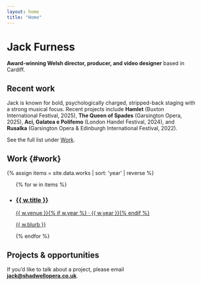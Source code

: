 ```yaml
---
layout: home
title: "Home"
---
```


# Jack Furness
**Award-winning Welsh director, producer, and video designer** based in Cardiff.

## Recent work
Jack is known for bold, psychologically charged, stripped-back staging with a strong musical focus. Recent projects include **Hamlet** (Buxton International Festival, 2025), **The Queen of Spades** (Garsington Opera, 2025), **Aci, Galatea e Polifemo** (London Handel Festival, 2024), and **Rusalka** (Garsington Opera & Edinburgh International Festival, 2022).

See the full list under [Work](/#work).

## Work {#work}
{% assign items = site.data.works | sort: 'year' | reverse %}
<ul class="work-grid">
  {% for w in items %}
  <li class="work-card">
    <a href="{{ w.permalink | default: '/work/' | append: w.slug | append: '/' }}">
      <div class="thumb" style="background-image:url('{{ w.hero | escape }}');"></div>
      <h3>{{ w.title }}</h3>
      <p class="work-meta">{{ w.venue }}{% if w.year %} · {{ w.year }}{% endif %}</p>
      <p class="work-blurb">{{ w.blurb }}</p>
    </a>
  </li>
  {% endfor %}
</ul>

## Projects & opportunities
If you’d like to talk about a project, please email **jack@shadwellopera.co.uk**.
